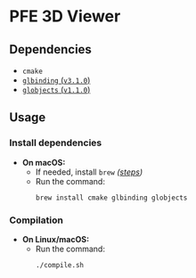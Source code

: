 # PFE 3D Viewer

## Dependencies

- `cmake`
- [`glbinding` (`v3.1.0`)](https://github.com/cginternals/glbinding/releases/tag/v3.1.0)
- [`globjects` (`v1.1.0`)](https://github.com/cginternals/globjects/releases/tag/v1.1.0)

## Usage

### Install dependencies

- **On macOS:**
	- If needed, install `brew` _([steps](https://docs.brew.sh/Installation))_
	- Run the command:
		```
		brew install cmake glbinding globjects
		```

### Compilation

- **On Linux/macOS:**
	- Run the command:
		```
		./compile.sh
		```
